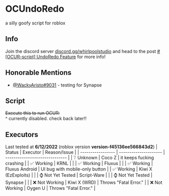 # OCUndoRedo
a silly goofy script for roblox

## Info
Join the discord server [discord.gg/whirlpoolstudio](https://discord.gg/whirlpoolstudio) and head to the post [#[OCUR-script] UndoRedo Feature](https://canary.discord.com/channels/460407394971942922/1046501272540426300/1046501272540426300) for more info!

## Honorable Mentions
- [@WackyAristo#9031](https://discord.com/users/874685773209808936) - testing for Synapse
 
## Script
~~Execute this to run OCUR:~~  
^ currently disabled. check back later!!

## Executors
Last tested at **6/12/2022** (roblox version **version-f45136ee566843d2**)
| Status            | Executor              | Reason/Issue                   |
| ----------------- | --------------------- | ------------------------------ |
| ❔ Unknown        | Coco Z                | it keeps fucking crashing      |
| ✅ Working        | KRNL                  |                                |
| ✅ Working        | Fluxus                |                                |
| ✅ Working        | Fluxus Android        | UI bug with mobile-only button |
| ✅ Working        | Kiwi X (EzExploits)   |                                |
| ⌚ Not Yet Tested | Script-Ware           |                                |
| ⌚ Not Yet Tested | Synapse               |                                |
| ❌ Not Working    | Kiwi X (WRD)          | Throws "Fatal Error."          |
| ❌ Not Working    | Oygen U               | Throws "Fatal Error."          |